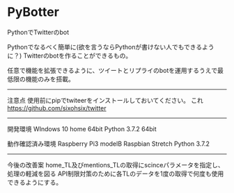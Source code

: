 # PyBotter
PythonでTwitterのbot

Pythonでなるべく簡単に(欲を言うならPythonが書けない人でもできるように？)
Twitterのbotを作ることができるもの。

任意で機能を拡張できるように、ツイートとリプライのbotを運用するうえで最低限の機能のみを搭載。

--------

注意点
  使用前にpipでtwiteerをインストールしておいてください。
  これ
  https://github.com/sixohsix/twitter
  
--------

開発環境
  WIndows 10 home 64bit
  Python 3.7.2 64bit

動作確認済み環境
  Raspberry Pi3 modelB
  Raspbian Stretch
  Python 3.7.2

--------

今後の改善案
  home_TL及びmentions_TLの取得にscinceパラメータを指定し、処理の軽減を図る
  API制限対策のために各TLのデータを1度の取得で何度も使用できるようにする。
